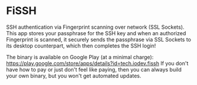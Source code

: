 # FiSSH
SSH authentication via Fingerprint scanning over network (SSL Sockets).
This app stores your passphrase for the SSH key and when an authorized Fingerprint is scanned, it securely sends the passphrase via SSL Sockets to its desktop counterpart, which then completes the SSH login!

The binary is available on Google Play (at a minimal charge): https://play.google.com/store/apps/details?id=tech.iodev.fissh
If you don't have how to pay or just don't feel like paying, then you can always build your own binary, but you won't get automated updates.
